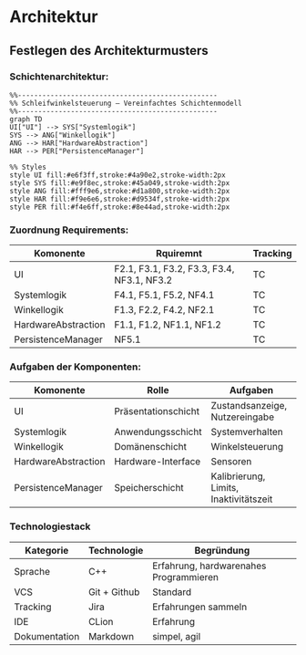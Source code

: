 # Architektur

## Festlegen des Architekturmusters

### Schichtenarchitektur:

```mermaid
%%-------------------------------------------------
%% Schleifwinkelsteuerung – Vereinfachtes Schichtenmodell
%%-------------------------------------------------
graph TD
UI["UI"] --> SYS["Systemlogik"]
SYS --> ANG["Winkellogik"]
ANG --> HAR["HardwareAbstraction"]
HAR --> PER["PersistenceManager"]

%% Styles
style UI fill:#e6f3ff,stroke:#4a90e2,stroke-width:2px
style SYS fill:#e9f8ec,stroke:#45a049,stroke-width:2px
style ANG fill:#fff9e6,stroke:#d1a800,stroke-width:2px
style HAR fill:#f9e6e6,stroke:#d9534f,stroke-width:2px
style PER fill:#f4e6ff,stroke:#8e44ad,stroke-width:2px

```
### Zuordnung Requirements:

| Komonente | Rquiremnt | Tracking |
| --- | --- | --- |
| UI | F2.1, F3.1, F3.2, F3.3, F3.4, NF3.1, NF3.2 | TC |
| Systemlogik | F4.1, F5.1, F5.2, NF4.1 | TC | 
| Winkellogik | F1.3, F2.2, F4.2, NF2.1 | TC |
| HardwareAbstraction | F1.1, F1.2, NF1.1, NF1.2 | TC |
| PersistenceManager | NF5.1 | TC |

### Aufgaben der Komponenten:

| Komonente | Rolle | Aufgaben |
| --- | --- | --- |
| UI | Präsentationschicht | Zustandsanzeige, Nutzereingabe |
| Systemlogik | Anwendungsschicht | Systemverhalten |
| Winkellogik | Domänenschicht | Winkelsteuerung |
| HardwareAbstraction | Hardware-Interface | Sensoren |
| PersistenceManager | Speicherschicht | Kalibrierung, Limits, Inaktivitätszeit |

### Technologiestack

| Kategorie | Technologie | Begründung |
| --- | --- | --- |
| Sprache | C++ | Erfahrung, hardwarenahes Programmieren |
| VCS | Git + Github | Standard |
| Tracking | Jira | Erfahrungen sammeln |
| IDE | CLion | Erfahrung |
| Dokumentation | Markdown | simpel, agil |





